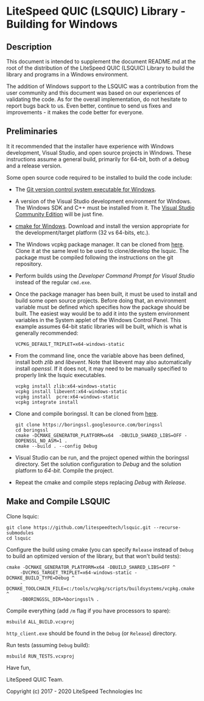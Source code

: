 LiteSpeed QUIC (LSQUIC) Library - Building for Windows
======================================================

Description
-----------

This document is intended to supplement the document README.md at the
root of the distribution of the LiteSpeed QUIC (LSQUIC) Library
to build the library and programs in a Windows environment.  

The addition of Windows support to the LSQUIC was a contribution 
from the user community and this document was based on our experiences
of validating the code.  As for the overall implementation, do not hesitate
to report bugs back to us.  Even better, continue to send us fixes and 
improvements - it makes the code better for everyone.


Preliminaries
-------------
It it recommended that the installer have experience with Windows development,
Visual Studio, and open source projects in Windows.  These instructions assume
a general build, primarily for 64-bit, both of a debug and a release version.

Some open source code required to be installed to build the code include:
   - The [Git version control system executable for Windows](https://git-scm.com/download/win).
   - A version of the Visual Studio development environment for Windows.  
     The Windows SDK and C++ must be installed from it.  The 
     [Visual Studio Community Edition](https://www.visualstudio.com/thank-you-downloading-visual-studio) will be just fine.
   - [cmake for Windows](https://cmake.org/download/).  Download and install the 
     version appropriate for the development/target platform (32 vs 64-bits, 
     etc.).
   - The Windows vcpkg package manager.  It can be cloned from [here](https://github.com/Microsoft/vcpkg).
     Clone it at the same level to be used to clone/develop the lsquic.
     The package must be compiled following the instructions on the git 
     repository.
   - Perform builds using the _Developer Command Prompt for Visual Studio_ instead
     of the regular `cmd.exe`.
   - Once the package manager has been built, it must be used to install
     and build some open source projects.  Before doing that, an environment 
     variable must be defined which specifies how the package should be built.
     The easiest way would be to add it into the system environment variables
     in the System applet of the Windows Control Panel.  This example assumes 
     64-bit static libraries will be built, which is what is generally 
     recommended:
        ```
        VCPKG_DEFAULT_TRIPLET=x64-windows-static
        ```
   - From the command line, once the variable above has been defined, install
     both *zlib* and *libevent*.  Note that libevent may also automatically 
     install *openssl*.  If it does not, it may need to be manually specified 
     to properly link the lsquic executables.
        ```
        vcpkg install zlib:x64-windows-static
        vcpkg install libevent:x64-windows-static
        vcpkg install  pcre:x64-windows-static
        vcpkg integrate install
        ```
   - Clone and compile boringssl.  It can be cloned from [here](https://boringssl.googlesource.com/boringssl).
   
        ```
        git clone https://boringssl.googlesource.com/boringssl
        cd boringssl
        cmake -DCMAKE_GENERATOR_PLATFORM=x64  -DBUILD_SHARED_LIBS=OFF -DOPENSSL_NO_ASM=1 .
        cmake --build . --config Debug
        ```
   - Visual Studio can be run, and the project opened within the boringssl
     directory.  Set the solution configuration to *Debug* and the solution 
     platform to *64-bit*.  Compile the project.
   - Repeat the cmake and compile steps replacing *Debug* with *Release*.

Make and Compile LSQUIC
-----------------------


Clone lsquic:

   ```
   git clone https://github.com/litespeedtech/lsquic.git --recurse-submodules
   cd lsquic
   ```

Configure the build using cmake (you can specify `Release` instead of `Debug`
to build an optimized version of the library, but that won't build tests):

   ```
   cmake -DCMAKE_GENERATOR_PLATFORM=x64 -DBUILD_SHARED_LIBS=OFF ^
        -DVCPKG_TARGET_TRIPLET=x64-windows-static -DCMAKE_BUILD_TYPE=Debug ^
        -DCMAKE_TOOLCHAIN_FILE=c:/tools/vcpkg/scripts/buildsystems/vcpkg.cmake ^
        -DBORINGSSL_DIR=%boringssl% .
   ```

Compile everything (add `/m` flag if you have processors to spare):

   ```
   msbuild ALL_BUILD.vcxproj
   ```

`http_client.exe` should be found in the `Debug` (or `Release`) directory.
   
Run tests (assuming `Debug` build):

   ```
   msbuild RUN_TESTS.vcxproj
   ```

Have fun,

LiteSpeed QUIC Team.

Copyright (c) 2017 - 2020 LiteSpeed Technologies Inc
